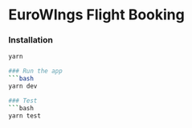# EuroWIngs Flight Booking

### Installation
```bash
yarn

### Run the app
```bash
yarn dev

### Test
```bash
yarn test
